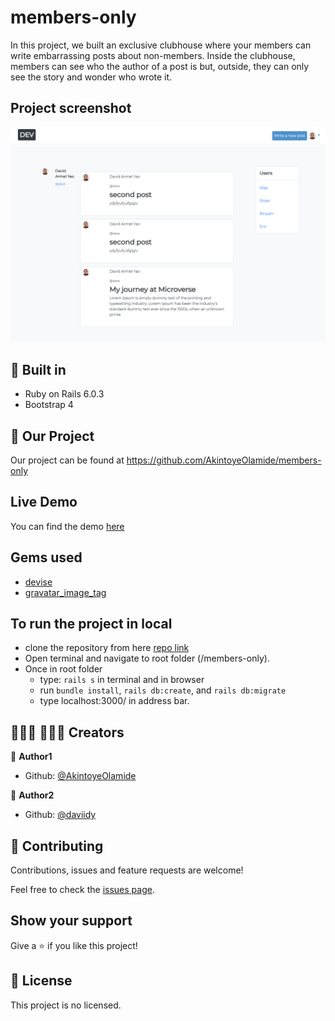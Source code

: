 # members-only
In this project, we built an exclusive clubhouse where your members can write embarrassing posts about non-members. Inside the clubhouse, members can see who the author of a post is but, outside, they can only see the story and wonder who wrote it.

## Project screenshot
![screenshot](./screenshot.png)

## 🔨 Built in

- Ruby on Rails 6.0.3
- Bootstrap 4

## 🚀 Our Project

Our project can be found at https://github.com/AkintoyeOlamide/members-only

## Live Demo

You can find the demo [here](https://damp-gorge-07639.herokuapp.com/)

## Gems used

- [devise](https://rubygems.org/gems/devise)
- [gravatar_image_tag](https://rubygems.org/gems/gravatar_image_tag)

## To run the project in local

- clone the repository from here [repo link](https://github.com/AkintoyeOlamide/members-only)
- Open terminal and navigate to root folder (/members-only).
- Once in root folder
  - type: `rails s` in terminal and in browser
  - run `bundle install`, `rails db:create`, and `rails db:migrate`
  - type localhost:3000/ in address bar.

## 👨🏽‍💻 👨🏿‍💻 Creators

👤 **Author1**

- Github: [@AkintoyeOlamide](https://github.com/AkintoyeOlamide)

👤 **Author2**

- Github: [@daviidy](https://github.com/daviidy)

## 🤝 Contributing

Contributions, issues and feature requests are welcome!

Feel free to check the [issues page](https://github.com/daviidy/Micro-Reddit/issues).

## Show your support

Give a ⭐️ if you like this project!

## 📝 License

This project is no licensed.
